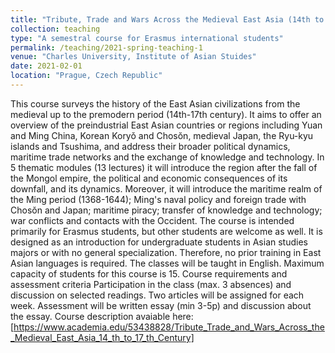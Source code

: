```yaml
---
title: "Tribute, Trade and Wars Across the Medieval East Asia (14th to 17th Century)"
collection: teaching
type: "A semestral course for Erasmus international students"
permalink: /teaching/2021-spring-teaching-1
venue: "Charles University, Institute of Asian Stuides"
date: 2021-02-01
location: "Prague, Czech Republic"
---
```


This course surveys the history of the East Asian civilizations from the medieval up to the premodern period (14th-17th century). It aims to offer an overview of the preindustrial East Asian countries or regions including Yuan and Ming China, Korean Koryǒ and Chosŏn, medieval Japan, the Ryu-kyu islands and Tsushima, and address their broader political dynamics, maritime trade networks and the exchange of knowledge and technology. In 5 thematic modules (13 lectures) it will introduce the region after the fall of the Mongol empire, the political and economic consequences of its downfall, and its dynamics. Moreover, it will introduce the maritime realm of the Ming period (1368-1644); Ming's naval policy and foreign trade with Chosŏn and Japan; maritime piracy; transfer of knowledge and technology; war conflicts and contacts with the Occident. The course is intended primarily for Erasmus students, but other students are welcome as well. It is designed as an introduction for undergraduate students in Asian studies majors or with no general specialization. Therefore, no prior training in East Asian languages is required. The classes will be taught in English. Maximum capacity of students for this course is 15. Course requirements and assessment criteria Participation in the class (max. 3 absences) and discussion on selected readings. Two articles will be assigned for each week. Assessment will be written essay (min 3-5p) and discussion about the essay.
Course description avaiable here: [https://www.academia.edu/53438828/Tribute_Trade_and_Wars_Across_the_Medieval_East_Asia_14_th_to_17_th_Century]